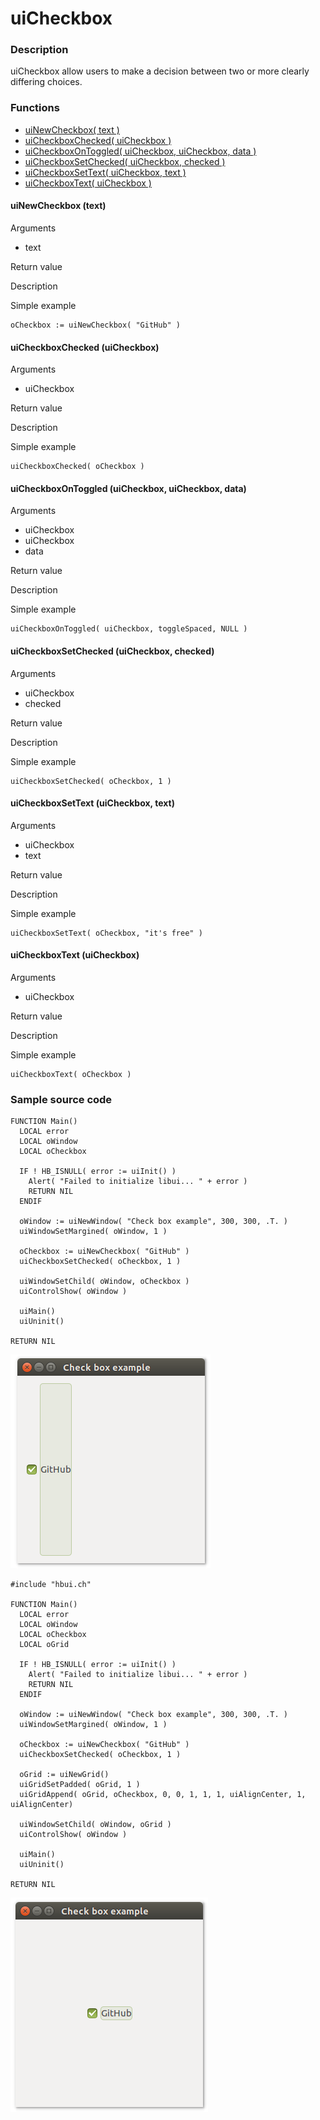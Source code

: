 # **uiCheckbox**

### Description
uiCheckbox allow users to make a decision between two or more clearly differing choices.

### Functions

- [uiNewCheckbox( text )](#uinewcheckbox-text)
- [uiCheckboxChecked( uiCheckbox )](#uicheckboxchecked-uicheckbox)
- [uiCheckboxOnToggled( uiCheckbox, uiCheckbox, data )](#uicheckboxontoggled-uicheckbox-uicheckbox-data)
- [uiCheckboxSetChecked( uiCheckbox, checked )](#uicheckboxsetchecked-uicheckbox-checked)
- [uiCheckboxSetText( uiCheckbox, text )](#uicheckboxsettext-uicheckbox-text)
- [uiCheckboxText( uiCheckbox )](#uicheckboxtext-uicheckbox)


#### uiNewCheckbox (text)
Arguments
- text

Return value

Description

Simple example
```harbour
oCheckbox := uiNewCheckbox( "GitHub" )
```
#### uiCheckboxChecked (uiCheckbox)
Arguments
- uiCheckbox

Return value

Description

Simple example
```harbour
uiCheckboxChecked( oCheckbox )
```
#### uiCheckboxOnToggled (uiCheckbox, uiCheckbox, data)
Arguments
- uiCheckbox
- uiCheckbox
- data

Return value

Description

Simple example
```harbour
uiCheckboxOnToggled( uiCheckbox, toggleSpaced, NULL )
```
#### uiCheckboxSetChecked (uiCheckbox, checked)
Arguments
- uiCheckbox
- checked

Return value

Description

Simple example
```harbour
uiCheckboxSetChecked( oCheckbox, 1 )
```
#### uiCheckboxSetText (uiCheckbox, text)
Arguments
- uiCheckbox
- text

Return value

Description

Simple example
```harbour
uiCheckboxSetText( oCheckbox, "it's free" )
```
#### uiCheckboxText (uiCheckbox)
Arguments
- uiCheckbox

Return value

Description

Simple example
```harbour
uiCheckboxText( oCheckbox )
```
### Sample source code
```harbour
FUNCTION Main()
  LOCAL error
  LOCAL oWindow
  LOCAL oCheckbox

  IF ! HB_ISNULL( error := uiInit() )
    Alert( "Failed to initialize libui... " + error )
    RETURN NIL
  ENDIF

  oWindow := uiNewWindow( "Check box example", 300, 300, .T. )
  uiWindowSetMargined( oWindow, 1 )

  oCheckbox := uiNewCheckbox( "GitHub" )
  uiCheckboxSetChecked( oCheckbox, 1 )

  uiWindowSetChild( oWindow, oCheckbox )
  uiControlShow( oWindow )

  uiMain()
  uiUninit()

RETURN NIL
```
![Linux](ss/checkbox_01.png "With family Linux Ubuntu desktop, based on GNOME")
```harbour
#include "hbui.ch"

FUNCTION Main()
  LOCAL error
  LOCAL oWindow
  LOCAL oCheckbox
  LOCAL oGrid

  IF ! HB_ISNULL( error := uiInit() )
    Alert( "Failed to initialize libui... " + error )
    RETURN NIL
  ENDIF

  oWindow := uiNewWindow( "Check box example", 300, 300, .T. )
  uiWindowSetMargined( oWindow, 1 )

  oCheckbox := uiNewCheckbox( "GitHub" )
  uiCheckboxSetChecked( oCheckbox, 1 )

  oGrid := uiNewGrid()
  uiGridSetPadded( oGrid, 1 )
  uiGridAppend( oGrid, oCheckbox, 0, 0, 1, 1, 1, uiAlignCenter, 1, uiAlignCenter)
	
  uiWindowSetChild( oWindow, oGrid )
  uiControlShow( oWindow )

  uiMain()
  uiUninit()

RETURN NIL
```
![Linux](ss/checkbox_02.png "With family Linux Ubuntu desktop, based on GNOME")